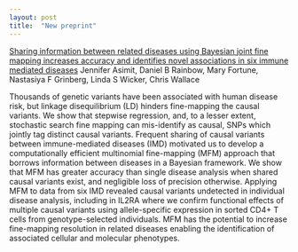 ```yaml
---
layout: post
title:  "New preprint"
---
```


[Sharing information between related diseases using Bayesian joint fine mapping increases accuracy and identifies novel associations in six immune mediated diseases](https://www.biorxiv.org/content/10.1101/553560v1) 
Jennifer Asimit, Daniel B Rainbow, Mary Fortune, Nastasiya F Grinberg, Linda S Wicker, Chris Wallace

Thousands of genetic variants have been associated with human disease risk, but linkage disequilibrium (LD) hinders fine-mapping the causal variants. We show that stepwise regression, and, to a lesser extent, stochastic search fine mapping can mis-identify as causal, SNPs which jointly tag distinct causal variants. Frequent sharing of causal variants between immune-mediated diseases (IMD) motivated us to develop a computationally efficient multinomial fine-mapping (MFM) approach that borrows information between diseases in a Bayesian framework. We show that MFM has greater accuracy than single disease analysis when shared causal variants exist, and negligible loss of precision otherwise. Applying MFM to data from six IMD revealed causal variants undetected in individual disease analysis, including in IL2RA where we confirm functional effects of multiple causal variants using allele-specific expression in sorted CD4+ T cells from genotype-selected individuals. MFM has the potential to increase fine-mapping resolution in related diseases enabling the identification of associated cellular and molecular phenotypes.
